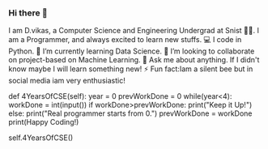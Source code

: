 ### Hi there 👋



I am D.vikas, a Computer Science and Engineering Undergrad at Snist 🧑‍🎓. I am a Programmer, and always excited to learn new stuffs.
💻 I code in Python.
🌱 I’m currently learning Data Science.
👯 I’m looking to collaborate on project-based on Machine Learning.
💬 Ask me about anything. If I didn't know maybe I will learn something new!
⚡ Fun fact:Iam a silent bee but in social media iam  very enthusiastic!


def 4YearsOfCSE(self):
    year = 0
    prevWorkDone = 0
    while(year<4):
        workDone = int(input())
        if workDone>prevWorkDone:
           print("Keep it Up!")
        else:
           print("Real programmer starts from 0.")
        prevWorkDone = workDone 
    print(Happy Coding!)
    
self.4YearsOfCSE()

